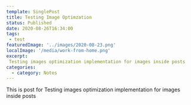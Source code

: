 ```yaml
---
template: SinglePost
title: Testing Image Optimzation
status: Published
date: 2020-08-26T16:34:00
tags:
 - test
featuredImage: '../images/2020-08-23.png'
localImage: '/media/work-from-home.png'
excerpt:
 Testing images optimization implementation for images inside posts
categories:
  - category: Notes
---
```

This is post for Testing images optimization implementation for images inside posts